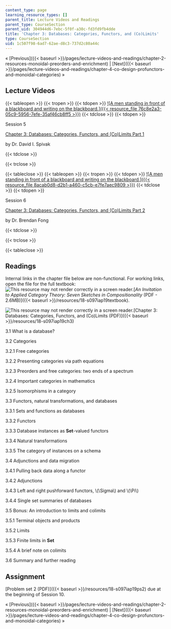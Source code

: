 ```yaml
---
content_type: page
learning_resource_types: []
parent_title: Lecture Videos and Readings
parent_type: CourseSection
parent_uid: 304944d6-7ebc-5f0f-a30c-fd3fd9fb4dde
title: 'Chapter 3: Databases: Categories, Functors, and (Co)Limits'
type: CourseSection
uid: 1c507f98-6ad7-62ae-d8c3-737d2c80a44c
---
```


« [Previous]({{< baseurl >}}/pages/lecture-videos-and-readings/chapter-2-resources-monoidal-preorders-and-enrichment) | [Next]({{< baseurl >}}/pages/lecture-videos-and-readings/chapter-4-co-design-profunctors-and-monoidal-categories) » 

Lecture Videos
--------------

{{< tableopen >}}
{{< tropen >}}
{{< tdopen >}}
[![A men standing in front of a blackboard and writing on the blackboard.]({{< resource_file 76c8e2a3-05c9-5956-7efe-35af46cb8ff5 >}})](https://www.youtube.com/watch?v=T2vge38STok&list=PLhgq-BqyZ7i5lOqOqqRiS0U5SwTmPpHQ5&index=6&t=403s)
{{< tdclose >}}
{{< tdopen >}}


Session 5

[Chapter 3: Databases: Categories, Functors, and (Co)Limits Part 1](https://www.youtube.com/watch?v=T2vge38STok&list=PLhgq-BqyZ7i5lOqOqqRiS0U5SwTmPpHQ5&index=6&t=403s)

by Dr. David I. Spivak


{{< tdclose >}}

{{< trclose >}}

{{< tableclose >}}
{{< tableopen >}}
{{< tropen >}}
{{< tdopen >}}
[![A men standing in front of a blackboard and writing on the blackboard.]({{< resource_file 8acab0d8-d2b1-a460-c5cb-e7fe7aec9809 >}})](https://www.youtube.com/watch?v=uqxy5MZrQtI&list=PLhgq-BqyZ7i5lOqOqqRiS0U5SwTmPpHQ5&index=6)
{{< tdclose >}}
{{< tdopen >}}


Session 6

[Chapter 3: Databases: Categories, Functors, and (Co)Limits Part 2](https://www.youtube.com/watch?v=uqxy5MZrQtI&list=PLhgq-BqyZ7i5lOqOqqRiS0U5SwTmPpHQ5&index=6)

by Dr. Brendan Fong


{{< tdclose >}}

{{< trclose >}}

{{< tableclose >}}

Readings
--------

Internal links in the chapter file below are non-functional. For working links, open the file for the full textbook: ![This resource may not render correctly in a screen reader.](/images/inacessible.gif)[_An Invitation to Applied Category Theory: Seven Sketches in Compositionality_ (PDF - 2.6MB)]({{< baseurl >}}/resources/18-s097iap19textbook).

![This resource may not render correctly in a screen reader.](/images/inacessible.gif)[Chapter 3: Databases: Categories, Functors, and (Co)Limits (PDF)]({{< baseurl >}}/resources/18-s097iap19ch3)

3.1 What is a database?

3.2 Categories

3.2.1 Free categories

3.2.2 Presenting categories via path equations

3.2.3 Preorders and free categories: two ends of a spectrum

3.2.4 Important categories in mathematics

3.2.5 Isomorphisms in a category

3.3 Functors, natural transformations, and databases

3.3.1 Sets and functions as databases

3.3.2 Functors

3.3.3 Database instances as **Set**\-valued functors

3.3.4 Natural transformations

3.3.5 The category of instances on a schema

3.4 Adjunctions and data migration

3.4.1 Pulling back data along a functor

3.4.2 Adjunctions

3.4.3 Left and right pushforward functors, \\(\\Sigma\\) and \\(\\Pi\\)

3.4.4 Single set summaries of databases

3.5 Bonus: An introduction to limits and colimits

3.5.1 Terminal objects and products

3.5.2 Limits

3.5.3 Finite limits in **Set**

3.5.4 A brief note on colimits

3.6 Summary and further reading

Assignment
----------

[Problem set 2 (PDF)]({{< baseurl >}}/resources/18-s097iap19ps2) due at the beginning of Session 10.

« [Previous]({{< baseurl >}}/pages/lecture-videos-and-readings/chapter-2-resources-monoidal-preorders-and-enrichment) | [Next]({{< baseurl >}}/pages/lecture-videos-and-readings/chapter-4-co-design-profunctors-and-monoidal-categories) »